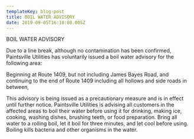```yaml
---
templateKey: blog-post
title: BOIL WATER ADVISORY
date: 2019-09-05T16:10:08.005Z
---
```

BOIL WATER ADVISORY

Due to a line break, although no contamination has been confirmed, Paintsville Utilities has voluntarily issued a boil water advisory for the following area:

Beginning at Route 1409, but not including James Bayes Road, and continuing to the end of Route 1409 including all hollows and side roads in between,

This advisory is being issued as a precautionary measure and is in effect until further notice. Paintsville Utilities is advising all customers in the affected areas to boil their water before using it for drinking, making ice, cooking, washing dishes, brushing teeth, or food preparation. Bring all water to a rolling boil, let it boil for three minutes, and let cool before using. Boiling kills bacteria and other organisms in the water.
